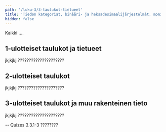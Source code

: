 ```yaml
---
path: '/luku-3/3-taulukot-tietueet'
title: 'Tiedon kategoriat, binääri- ja heksadesimaalijärjestelmät, monitavuisen tiedon tallennus'
hidden: false
---
```


<div>
<lead>Kaikki ....</lead>
</div>

## 1-ulotteiset taulukot ja tietueet

jkjkjkj ?????????????????????

## 2-ulotteiset taulukot

jkjkjkj ?????????????????????

## 3-ulotteiset taulukot ja muu rakenteinen tieto

jkjkjkj ?????????????????????

-- Quizes 3.3.1-3  ???????? 

